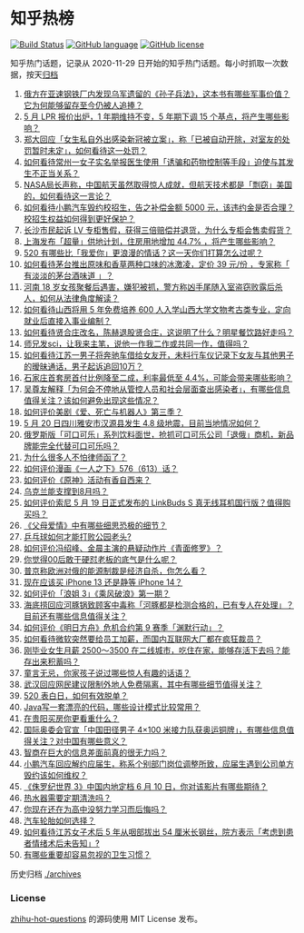 # 知乎热榜
[![Build Status](https://github.com/ToWeLong/zhihu-hot-questions/workflows/CI/badge.svg)](https://github.com/ToWeLong/zhihu-hot-questions/actions)
[![GitHub language](https://img.shields.io/badge/language-golang-orange.svg)](https://golang.org/)
[![GitHub license](https://img.shields.io/github/license/ToWeLong/zhihu-hot-questions)](https://github.com/ToWeLong/zhihu-hot-questions/blob/main/LICENSE)

知乎热门话题，记录从 2020-11-29 日开始的知乎热门话题。每小时抓取一次数据，按天[归档](./archives)

<!-- BEGIN -->

1. [俄方在亚速钢铁厂内发现乌军遗留的《孙子兵法》，这本书有哪些军事价值？它为何能够留存至今仍被人追捧？](https://www.zhihu.com/question/533626266)
1. [5 月 LPR 报价出炉，1 年期维持不变，5 年期下调 15 个基点，将产生哪些影响？](https://www.zhihu.com/question/533683550)
1. [郑大回应「女生私自外出感染新冠被立案」，称「已被自动开除，对室友的处罚暂时未定」，如何看待这一处罚？](https://www.zhihu.com/question/533719576)
1. [如何看待常州一女子实名举报医生使用「诱骗和药物控制等手段」迫使与其发生不正当关系？](https://www.zhihu.com/question/533564907)
1. [NASA局长声称，中国航天虽然取得惊人成就，但航天技术都是「剽窃」美国的，如何看待这一言论？](https://www.zhihu.com/question/533603925)
1. [如何看待小鹏汽车毁约校招生，告之补偿金额 5000 元，该违约金是否合理？校招生权益如何得到更好保护？](https://www.zhihu.com/question/533433629)
1. [长沙市民起诉 LV 专柜售假，获得三倍赔偿并退货，为什么专柜会售卖假货？](https://www.zhihu.com/question/533660825)
1. [上海发布「超量」供地计划，住房用地增加 44.7% ，将产生哪些影响？](https://www.zhihu.com/question/533239624)
1. [520 有哪些比「我爱你」更浪漫的情话？这一天你们打算怎么过呢？](https://www.zhihu.com/question/533655297)
1. [如何看待茅台推出原味和香草两种口味的冰激凌，定价 39 元/份 ，专家称「 有淡淡的茅台酒味道 」？](https://www.zhihu.com/question/533584184)
1. [河南 18 岁女孩聚餐后遇害，嫌犯被抓，警方称凶手尾随入室盗窃败露后杀人，如何从法律角度解读？](https://www.zhihu.com/question/533304597)
1. [如何看待山西将用 5 年免费培养 600 人入学山西大学文物考古类专业，定向就业后直接入事业编制？](https://www.zhihu.com/question/533363662)
1. [如何看待贤合庄改名，陈赫退股贤合庄，这说明了什么？明星餐饮路好走吗？](https://www.zhihu.com/question/533109303)
1. [师兄发sci，让我来主笔，说他一作我二作或共同一作，值得吗？](https://www.zhihu.com/question/533008687)
1. [如何看待江苏一男子将奔驰车借给女友开，未料行车仪记录下女友与其他男子的暧昧通话，男子起诉追回10万？](https://www.zhihu.com/question/533545738)
1. [石家庄首套房首付比例降至二成，利率最低至 4.4%，可能会带来哪些影响？](https://www.zhihu.com/question/533563668)
1. [吴尊友解释「为何会不停地从管控人员和社会层面查出感染者」，有哪些信息值得关注？该如何避免出现这些情况？](https://www.zhihu.com/question/533674992)
1. [如何评价美剧《爱、死亡与机器人》第三季？](https://www.zhihu.com/question/532192151)
1. [5 月 20 日四川雅安市汉源县发生 4.8 级地震，目前当地情况如何？](https://www.zhihu.com/question/533677121)
1. [俄罗斯版「可口可乐」系列饮料面世，抢抓可口可乐公司「退俄」商机，新品牌能完全代替可口可乐吗？](https://www.zhihu.com/question/533363759)
1. [为什么很多人不怕律师函了？](https://www.zhihu.com/question/531998101)
1. [如何评价漫画《一人之下》576（613）话？](https://www.zhihu.com/question/533656476)
1. [如何评价《原神》活动有香自西来？](https://www.zhihu.com/question/532334864)
1. [乌克兰能支撑到8月吗？](https://www.zhihu.com/question/533260216)
1. [如何评价索尼 5 月 19 日正式发布的 LinkBuds S 真无线耳机国行版？值得购买吗？](https://www.zhihu.com/question/533543543)
1. [《父母爱情》中有哪些细思恐极的细节？](https://www.zhihu.com/question/265264998)
1. [乒乓球如何才能打败公园老头?](https://www.zhihu.com/question/524227986)
1. [如何评价冯绍峰、金晨主演的悬疑动作片《青面修罗》？](https://www.zhihu.com/question/531936022)
1. [你觉得00后敢于硬怼老板的底气是什么呢？](https://www.zhihu.com/question/533432009)
1. [普京称欧洲对俄的能源制裁是经济自杀，你怎么看？](https://www.zhihu.com/question/533503144)
1. [现在应该买 iPhone 13 还是静等 iPhone 14？](https://www.zhihu.com/question/512755326)
1. [如何评价「浪姐 3」《乘风破浪》第一期？](https://www.zhihu.com/question/533711341)
1. [海底捞回应河豚锅致顾客中毒称「河豚都是检测合格的，已有专人在处理」？目前还有哪些信息值得关注？](https://www.zhihu.com/question/533585739)
1. [如何评价《明日方舟》危机合约第 9 赛季「渊默行动」？](https://www.zhihu.com/question/533666265)
1. [如何看待微软突然要给员工加薪，而国内互联网大厂都在疯狂裁员？](https://www.zhihu.com/question/533364678)
1. [刚毕业女生月薪 2500～3500 在二线城市，吃住在家，能够存活下去吗？能存出来积蓄吗？](https://www.zhihu.com/question/533416168)
1. [童言无忌，你家孩子说过哪些惊人有趣的话语？](https://www.zhihu.com/question/440738888)
1. [武汉回应网民建议限制外地人免费隔离，其中有哪些细节值得关注？](https://www.zhihu.com/question/533285541)
1. [520 表白日，如何有效脱单？](https://www.zhihu.com/question/533420189)
1. [Java写一套漂亮的代码，哪些设计模式比较常用？](https://www.zhihu.com/question/39972591)
1. [在贵阳买房你更看重什么？](https://www.zhihu.com/question/533525006)
1. [国际奥委会官宣「中国田径男子 4×100 米接力队获奥运铜牌」，有哪些信息值得关注？对中国有哪些意义？](https://www.zhihu.com/question/533665143)
1. [智商在巨大的信息差面前真的很无力吗？](https://www.zhihu.com/question/520366221)
1. [小鹏汽车回应解约应届生，称系个别部门岗位调整所致，应届生遇到公司单方毁约该如何维权？](https://www.zhihu.com/question/533551575)
1. [《侏罗纪世界 3》中国内地定档 6 月 10 日，你对该影片有哪些期待？](https://www.zhihu.com/question/533101402)
1. [热水器需要定期清洗吗？](https://www.zhihu.com/question/47808703)
1. [你现在还在为高中没努力学习而后悔吗？](https://www.zhihu.com/question/533513376)
1. [汽车轮胎如何选择？](https://www.zhihu.com/question/264058766)
1. [如何看待江苏女子术后 5 年从咽部拔出 54 厘米长钢丝，院方表示「考虑到患者情绪术后未告知」?](https://www.zhihu.com/question/533623248)
1. [有哪些重要却容易忽视的卫生习惯？](https://www.zhihu.com/question/23229992)

<!-- END -->

历史归档 [./archives](./archives)


### License
[zhihu-hot-questions](https://github.com/towelong/zhihu-hot-questions) 的源码使用 MIT License 发布。